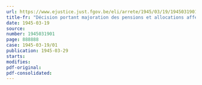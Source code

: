 ```yaml
---
url: https://www.ejustice.just.fgov.be/eli/arrete/1945/03/19/1945031901/justel
title-fr: "Décision portant majoration des pensions et allocations affectées d'une partie mobile, en exécution de la loi du 28 juillet 1926, et des secours accordés à défaut de pensions à des militaires ou à leurs ayants droit"
date: 1945-03-19
source:
number: 1945031901
page: 888888
case: 1945-03-19/01
publication: 1945-03-29
starts:
modifies:
pdf-original:
pdf-consolidated:
---
```


